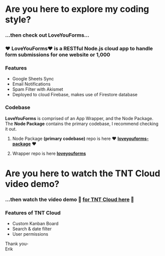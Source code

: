 # Are you here to explore my coding style?

### ...then check out LoveYouForms...

### ❤️ LoveYouForms❤️ is a RESTful Node.js cloud app to handle form submissions for one website or 1,000

### Features
* Google Sheets Sync
* Email Notifications
* Spam Filter with Akismet
* Deployed to cloud Firebase, makes use of Firestore database

### Codebase
**LoveYouForms** is comprised of an App Wrapper, and the Node Package. The **Node Package** contains the primary codebase, I recommend checking it out.

1. Node Package **(primary codebase)** repo is here ❤️ **<a href="https://github.com/LoveYouFyi/loveyouforms-package">loveyouforms-package</a>** ❤️ 

2. Wrapper repo is here **<a href="https://github.com/LoveYouFyi/loveyouforms">loveyouforms</a>**

# Are you here to watch the TNT Cloud video demo?

### ...then watch the video demo 🚚 **<a href="https://player.vimeo.com/video/579228351">for TNT Cloud here</a>** 🚚 

### Features of TNT Cloud
* Custom Kanban Board
* Search & date filter
* User permissions

Thank you-<br>
Erik

<!--
**LoveYouFyi/LoveYouFyi** is a ✨ _special_ ✨ repository because its `README.md` (this file) appears on your GitHub profile.

Here are some ideas to get you started:

- 🔭 I’m currently working on ...
- 🌱 I’m currently learning ...
- 👯 I’m looking to collaborate on ...
- 🤔 I’m looking for help with ...
- 💬 Ask me about ...
- 📫 How to reach me: ...
- 😄 Pronouns: ...
- ⚡ Fun fact: ...
-->
